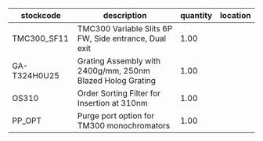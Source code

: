 |stockcode|description|quantity|location|
|---------|-----------|--------|--------|
|TMC300_SF11|TMC300 Variable Slits 6P FW, Side entrance, Dual exit|1.00||
|GA-T324H0U25|Grating Assembly with 2400g/mm, 250nm Blazed Holog Grating|1.00||
|OS310|Order Sorting Filter for Insertion at 310nm|1.00||
|PP_OPT|Purge port option for TM300 monochromators|1.00||

